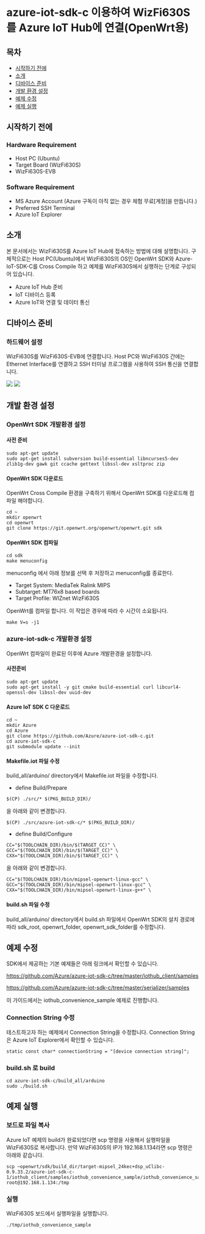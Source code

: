 # azure-iot-sdk-c 이용하여 WizFi630S를 Azure IoT Hub에 연결(OpenWrt용)



## 목차
- [시작하기 전에](#What_To_Do)
- [소개](#Learning_Content)
- [디바이스 준비](#Device_Prep)
- [개발 환경 설정](#Develop_Env)
- [예제 수정](#Edit_Exam)
- [예제 실행](#Run_Exam)



<a name="What_To_Do"></a>
## 시작하기 전에

### Hardware Requirement
-   Host PC (Ubuntu)
-   Target Board (WizFi630S)
-   WizFi630S-EVB

### Software Requirement

- 	MS Azure Account (Azure 구독이 아직 없는 경우 체험 무료[계정]을 만듭니다.)
-   Preferred SSH Terminal
-   Azure IoT Explorer

<a name="Learning_Content"></a>
## 소개

본 문서에서는 WizFi630S를 Azure IoT Hub에 접속하는 방법에 대해 설명합니다.
구체적으로는 Host PC(Ubuntu)에서 WizFi630S의 OS인 OpenWrt SDK와 Azure-IoT-SDK-C를 Cross Compile 하고 예제를 WizFi630S에서 실행하는 단계로 구성되어 있습니다.

- Azure IoT Hub 준비
- IoT 디바이스 등록
- Azure IoT와 연결 및 데이터 통신



<a name="Device_Prep"></a>
## 디바이스 준비

### 하드웨어 설정

WizFi630S를 WizFi630S-EVB에 연결합니다. Host PC와 WizFi630S 간에는 Ethernet Interface를 연결하고 SSH 터미널 프로그램을 사용하여 SSH 통신을 연결합니다.

![](/images/wizfi630s_module.png)
![](/images/wizfi630s_evb.png)

<a name="Develop_Env"></a>
## 개발 환경 설정

### OpenWrt SDK 개발환경 설정

#### 사전 준비

```
sudo apt-get update
sudo apt-get install subversion build-essential libncurses5-dev zlib1g-dev gawk git ccache gettext libssl-dev xsltproc zip
```

#### OpenWrt SDK 다운로드

OpenWrt Cross Compile 환경을 구축하기 위해서 OpenWrt SDK를 다운로드해 컴파일 해야합니다.

```
cd ~
mkdir openwrt
cd openwrt
git clone https://git.openwrt.org/openwrt/openwrt.git sdk
```

#### OpenWrt SDK 컴파일

```
cd sdk
make menuconfig
```

menuconfig 에서 아래 정보를 선택 후 저장하고 menuconfig를 종료한다.

-	Target System: MediaTek Ralink MIPS
-	Subtarget: MT76x8 based boards
-	Target Profile: WIZnet WizFi630S


OpenWrt를 컴파일 합니다. 이 작업은 경우에 따라 수 시간이 소요됩니다.

```
make V=s -j1
```

### azure-iot-sdk-c 개발환경 설정

OpenWrt 컴파일이 완료된 이후에 Azure 개발환경을 설정합니다.

#### 사전준비

```
sudo apt-get update
sudo apt-get install -y git cmake build-essential curl libcurl4-openssl-dev libssl-dev uuid-dev
```

#### Azure IoT SDK C 다운로드

```
cd ~
mkdir Azure
cd Azure
git clone https://github.com/Azure/azure-iot-sdk-c.git
cd azure-iot-sdk-c
git submodule update --init
```

#### Makefile.iot 파일 수정
build_all/arduino/ directory에서 Makefile.iot 파일을 수정합니다.

* define Build/Prepare

```
$(CP) ./src/* $(PKG_BUILD_DIR)/
```

을 아래와 같이 변경합니다.

```
$(CP) ./src/azure-iot-sdk-c/* $(PKG_BUILD_DIR)/
```

* define Build/Configure

```
CC="$(TOOLCHAIN_DIR)/bin/$(TARGET_CC)" \
GCC="$(TOOLCHAIN_DIR)/bin/$(TARGET_CC)" \
CXX="$(TOOLCHAIN_DIR)/bin/$(TARGET_CC)" \
``` 

을 아래와 같이 변경합니다.

```
CC="$(TOOLCHAIN_DIR)/bin/mipsel-openwrt-linux-gcc" \
GCC="$(TOOLCHAIN_DIR)/bin/mipsel-openwrt-linux-gcc" \
CXX="$(TOOLCHAIN_DIR)/bin/mipsel-openwrt-linux-g++" \
```

#### build.sh 파일 수정

build_all/arduino/ directory에서 build.sh 파일에서 OpenWrt SDK의 설치 경로에 따라 sdk_root, openwrt_folder, openwrt_sdk_folder를 수정합니다.


<a name=Edit_Exam></a>
## 예제 수정

SDK에서 제공하는 기본 예제들은 아래 링크에서 확인할 수 있습니다.

<https://github.com/Azure/azure-iot-sdk-c/tree/master/iothub_client/samples>

<https://github.com/Azure/azure-iot-sdk-c/tree/master/serializer/samples>


이 가이드에서는 iothub_convenience_sample 예제로 진행합니다.

### Connection String 수정

테스트하고자 하는 예제에서 Connection String을 수정합니다.
Connection String은 Azure IoT Explorer에서 확인할 수 있습니다.

```
static const char* connectionString = "[device connection string]";
```

### build.sh 로 build

```
cd azure-iot-sdk-c/build_all/arduino
sudo ./build.sh
```

<a name="Run_Exam"></a>
## 예제 실행

### 보드로 파일 복사

Azure IoT 예제의 build가 완료되었다면 scp 명령을 사용해서 실행파일을 WizFi630S로 복사합니다.
만약 WizFi630S의 IP가 192.168.1.134라면 scp 명령은 아래와 같습니다.

```
scp ~openwrt/sdk/build_dir/target-mipsel_24kec+dsp_uClibc-0.9.33.2/azure-iot-sdk-c-1/iothub_client/samples/iothub_convenience_sample/iothub_convenience_sample root@192.168.1.134:/tmp
```

### 실행

WizFi630S 보드에서 실행파일을 실행합니다.

```
./tmp/iothub_convenience_sample
```
